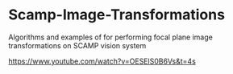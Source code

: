 # Scamp-Image-Transformations
Algorithms and examples of for performing focal plane image transformations on SCAMP vision system

https://www.youtube.com/watch?v=OESElS0B6Vs&t=4s
